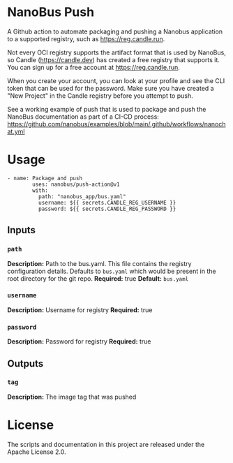 # NanoBus Push

A Github action to automate packaging and pushing a Nanobus application to a supported registry, such as https://reg.candle.run.

Not every OCI registry supports the artifact format that is used by NanoBus, so Candle (https://candle.dev) has created a free registry that supports it. You can sign up for a free account at https://reg.candle.run.

When you create your account, you can look at your profile and see the CLI token that can be used for the password.  Make sure you have created a "New Project" in the Candle registry before you attempt to push.

See a working example of push that is used to package and push the NanoBus documentation as part of a CI-CD process: https://github.com/nanobus/examples/blob/main/.github/workflows/nanochat.yml

# Usage
```
- name: Package and push
        uses: nanobus/push-action@v1
        with:
          path: "nanobus_app/bus.yaml"
          username: ${{ secrets.CANDLE_REG_USERNAME }}
          password: ${{ secrets.CANDLE_REG_PASSWORD }}
```

## Inputs

### `path`

**Description:** Path to the bus.yaml. This file contains the registry configuration details. Defaults to `bus.yaml` which would be present in the root directory for the git repo.
**Required:** true
**Default:** `bus.yaml`

### `username`

**Description:** Username for registry
**Required:** true

### `password`

**Description:** Password for registry
**Required:** true

## Outputs

### `tag`
**Description:** The image tag that was pushed

# License

The scripts and documentation in this project are released under the Apache License 2.0.